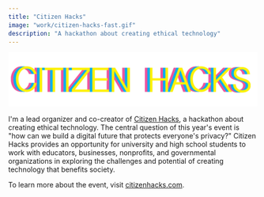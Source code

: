 ```yaml
---
title: "Citizen Hacks"
image: "work/citizen-hacks-fast.gif"
description: "A hackathon about creating ethical technology"
---
```


![Citizen Hacks](../../assets/work/citizen-hacks.gif)

I'm a lead organizer and co-creator of [Citizen Hacks](https://citizenhacks.com/ "Citizen Hacks"), a hackathon about creating ethical technology. The central question of this year's event is "how can we build a digital future that protects everyone's privacy?" Citizen Hacks provides an opportunity for university and high school students to work with educators, businesses, nonprofits, and governmental organizations in exploring the challenges and potential of creating technology that benefits society.

To learn more about the event, visit [citizenhacks.com](https://citizenhacks.com/ "Citizen Hacks").
